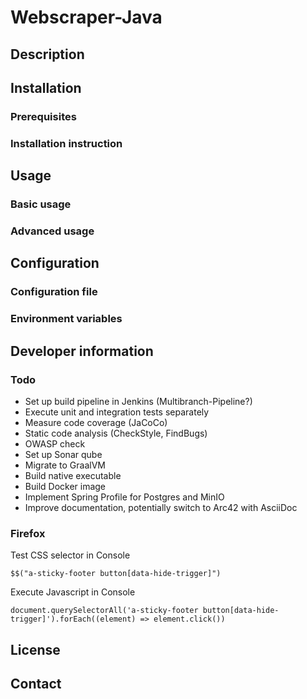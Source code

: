 # Webscraper-Java

## Description

## Installation

### Prerequisites

### Installation instruction

## Usage

### Basic usage

### Advanced usage

## Configuration

### Configuration file

### Environment variables

## Developer information

### Todo

* Set up build pipeline in Jenkins (Multibranch-Pipeline?)
* Execute unit and integration tests separately
* Measure code coverage (JaCoCo)
* Static code analysis (CheckStyle, FindBugs)
* OWASP check
* Set up Sonar qube
* Migrate to GraalVM
* Build native executable
* Build Docker image
* Implement Spring Profile for Postgres and MinIO
* Improve documentation, potentially switch to Arc42 with AsciiDoc

### Firefox

Test CSS selector in Console

    $$("a-sticky-footer button[data-hide-trigger]")
 
Execute Javascript in Console

    document.querySelectorAll('a-sticky-footer button[data-hide-trigger]').forEach((element) => element.click())

## License

## Contact
